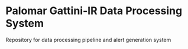 # Palomar Gattini-IR Data Processing System

Repository for data processing pipeline and alert generation system
